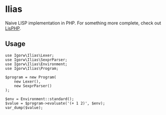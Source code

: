 # Ilias

Naive LISP implementation in PHP. For something more complete, check out
[LisPHP](https://github.com/lisphp/lisphp).

## Usage

    use Igorw\Ilias\Lexer;
    use Igorw\Ilias\SexprParser;
    use Igorw\Ilias\Environment;
    use Igorw\Ilias\Program;

    $program = new Program(
        new Lexer(),
        new SexprParser()
    );

    $env = Environment::standard();
    $value = $program->evaluate('(+ 1 2)', $env);
    var_dump($value);
